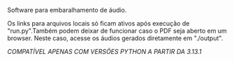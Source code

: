 Software para embaralhamento de áudio.

Os links para arquivos locais só ficam ativos após execução de "run.py".Também podem deixar de funcionar caso o PDF seja aberto em um browser. Neste caso, acesse os áudios gerados diretamente em "./output".

*COMPATÍVEL APENAS COM VERSÕES PYTHON A PARTIR DA 3.13.1*
